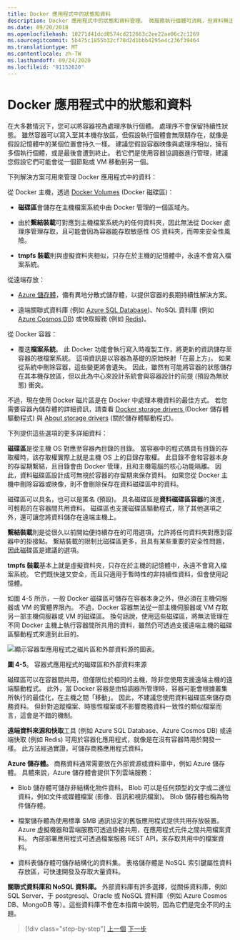 ```yaml
---
title: Docker 應用程式中的狀態和資料
description: Docker 應用程式中的狀態和資料管理。 微服務執行個體可消耗，但資料無法消耗；如何使用微服務處理它。
ms.date: 09/20/2018
ms.openlocfilehash: 10271d41dcd0574cd212663c2ee22ae06c2c1269
ms.sourcegitcommit: 5b475c1855b32cf78d2d1bbb4295e4c236f39464
ms.translationtype: MT
ms.contentlocale: zh-TW
ms.lasthandoff: 09/24/2020
ms.locfileid: "91152620"
---
```

# <a name="state-and-data-in-docker-applications"></a>Docker 應用程式中的狀態和資料

在大多數情況下，您可以將容器視為處理序執行個體。 處理序不會保留持續性狀態。 雖然容器可以寫入至其本機存放區，但假設執行個體會無限期存在，就像是假設記憶體中的某個位置會持久一樣。 建議您假設容器映像與處理序相似，擁有多個執行個體，或是最後會遭到終止。 若它們是使用容器協調器進行管理，建議您假設它們可能會從一個節點或 VM 移動到另一個。

下列解決方案可用來管理 Docker 應用程式中的資料：

從 Docker 主機，透過 [Docker Volumes](https://docs.docker.com/engine/admin/volumes/) (Docker 磁碟區)：

- **磁碟區**會儲存在主機檔案系統中由 Docker 管理的一個區域內。

- 由於**繫結裝載**可對應到主機檔案系統內的任何資料夾，因此無法從 Docker 處理序管理存取，且可能會因為容器能存取敏感性 OS 資料夾，而帶來安全性風險。

- **tmpfs 裝載**則與虛擬資料夾相似，只存在於主機的記憶體中，永遠不會寫入檔案系統。

從遠端存放：

- [Azure 儲存體](https://azure.microsoft.com/documentation/services/storage/)，備有異地分散式儲存體，以提供容器的長期持續性解決方案。

- 遠端關聯式資料庫 (例如 [Azure SQL Database](https://azure.microsoft.com/services/sql-database/))、NoSQL 資料庫 (例如 [Azure Cosmos DB](/azure/cosmos-db/introduction)) 或快取服務 (例如 [Redis](https://redis.io/))。

從 Docker 容器：

- 覆迭**檔案系統**。 此 Docker 功能會執行寫入時複製工作，將更新的資訊儲存至容器的根檔案系統。 這項資訊是以容器為基礎的原始映射「在最上方」。 如果從系統中刪除容器，這些變更將會遺失。 因此，雖然有可能將容器的狀態儲存在其本機存放區，但以此為中心來設計系統會與容器設計的前提 (預設為無狀態) 衝突。

不過，現在使用 Docker 磁片區是在 Docker 中處理本機資料的最佳方式。 若您需要容器內儲存體的詳細資訊，請查看 [Docker storage drivers ](https://docs.docker.com/storage/storagedriver/select-storage-driver/) (Docker 儲存體驅動程式) 與 [About storage drivers](https://docs.docker.com/storage/storagedriver/) (關於儲存體驅動程式)。

下列提供這些選項的更多詳細資料：

**磁碟區**是從主機 OS 對應至容器內目錄的目錄。 當容器中的程式碼具有目錄的存取權時，該存取權實際上就是主機 OS 上的目錄存取權。 此目錄不會和容器本身的存留期繫結，且目錄會由 Docker 管理，且和主機電腦的核心功能隔離。 因此，資料磁碟區設計成可無視於容器的存留期來保存資料。 如果您從 Docker 主機中刪除容器或映像，則不會刪除保存在資料磁碟區中的資料。

磁碟區可以具名，也可以是匿名 (預設)。 具名磁碟區是**資料磁碟區容器**的演進，可輕鬆的在容器間共用資料。 磁碟區也支援磁碟區驅動程式，除了其他選項之外，還可讓您將資料儲存在遠端主機上。

**繫結裝載**則是從很久以前開始便持續存在的可用選項，允許將任何資料夾對應到容器中的掛接點。 繫結裝載的限制比磁碟區更多，且具有某些重要的安全性問題，因此磁碟區是建議的選項。

**tmpfs 裝載**基本上就是虛擬資料夾，只存在於主機的記憶體中，永遠不會寫入檔案系統。 它們既快速又安全，而且只適用于暫時性的非持續性資料，但會使用記憶體。

如圖 4-5 所示，一般 Docker 磁碟區可儲存在容器本身之外，但必須在主機伺服器或 VM 的實體界限內。 不過，Docker 容器無法從一部主機伺服器或 VM 存取另一部主機伺服器或 VM 的磁碟區。 換句話說，使用這些磁碟區，將無法管理在不同 Docker 主機上執行容器間所共用的資料，雖然仍可透過支援遠端主機的磁碟區驅動程式來達到此目的。

![顯示容器型應用程式之磁片區和外部資料源的圖表。](./media/docker-application-state-data/volumes-external-data-sources.png)

**圖 4-5**。 容器式應用程式的磁碟區和外部資料來源

磁碟區可以在容器間共用，但僅限位於相同的主機，除非您使用支援遠端主機的遠端驅動程式。 此外，當 Docker 容器是由協調器所管理時，容器可能會根據叢集所執行的最佳化，在主機之間「移動」。 因此，不建議您使用資料磁碟區來儲存商務資料。 但針對追蹤檔案、時態性檔案或不影響商務資料一致性的類似檔案而言，這會是不錯的機制。

**遠端資料來源和快取**工具 (例如 Azure SQL Database、Azure Cosmos DB) 或遠端快取 (例如 Redis) 可用於容器化應用程式，就像是在沒有容器時用於開發一樣。 此方法經過實證，可儲存商務應用程式資料。

**Azure 儲存體。** 商務資料通常需要放在外部資源或資料庫中，例如 Azure 儲存體。 具體來說，Azure 儲存體會提供下列雲端服務：

- Blob 儲存體可儲存非結構化物件資料。 Blob 可以是任何類型的文字或二進位資料，例如文件或媒體檔案 (影像、音訊和視訊檔案)。 Blob 儲存體也稱為物件儲存體。

- 檔案儲存體為使用標準 SMB 通訊協定的舊版應用程式提供共用存放裝置。 Azure 虛擬機器和雲端服務可透過掛接共用，在應用程式元件之間共用檔案資料。 內部部署應用程式可透過檔案服務 REST API，來存取共用中的檔案資料。

- 資料表儲存體可儲存結構化的資料集。 表格儲存體是 NoSQL 索引鍵屬性資料存放區，可快速開發及存取大量資料。

**關聯式資料庫和 NoSQL 資料庫。** 外部資料庫有許多選擇，從關係資料庫，例如 SQL Server、于 postgresql、Oracle 或 NoSQL 資料庫（例如 Azure Cosmos DB、MongoDB 等）。這些資料庫不會在本指南中說明，因為它們是完全不同的主題。

>[!div class="step-by-step"]
>[上一個](containerize-monolithic-applications.md) 
>[下一步](service-oriented-architecture.md)

